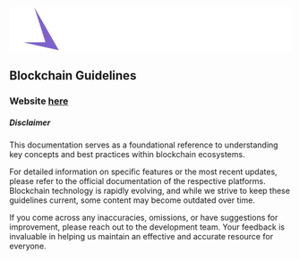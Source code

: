 [![SpaceDev](/assets/SpaceDevLogo.svg)](https://www.spacedev.io/)

## Blockchain Guidelines


### Website  **[here](https://spaceuy.github.io/blockchain-guidelines/)**


##### Disclaimer

This documentation serves as a foundational reference to understanding key concepts and best practices within blockchain ecosystems.

For detailed information on specific features or the most recent updates, please refer to the official documentation of the respective platforms. Blockchain technology is rapidly evolving, and while we strive to keep these guidelines current, some content may become outdated over time.

If you come across any inaccuracies, omissions, or have suggestions for improvement, please reach out to the development team. Your feedback is invaluable in helping us maintain an effective and accurate resource for everyone.